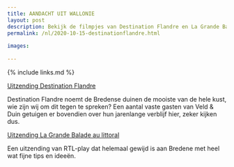 ```yaml
---
title: AANDACHT UIT WALLONIE
layout: post
description: Bekijk de filmpjes van Destination Flandre en La Grande Balade
permalink: /nl/2020-10-15-destinationflandre.html
    
images:   
    
---
```


{% include links.md %}

[Uitzending Destination Flandre](https://youtu.be/L4Ts-1XkAeE)

Destination Flandre noemt de Bredense duinen de mooiste van de hele kust, wie zijn wij om dit tegen te spreken?
Een aantal vaste gasten van Veld & Duin getuigen er bovendien over hun jarenlange verblijf hier, zeker kijken dus.


[Uitzending La Grande Balade au littoral](https://www.rtlplay.be/la-grande-balade-p_8539/la-grande-balade-au-littoral-c_12779159)

Een uitzending van RTL-play dat helemaal gewijd is aan Bredene met heel wat fijne tips en ideeën.




